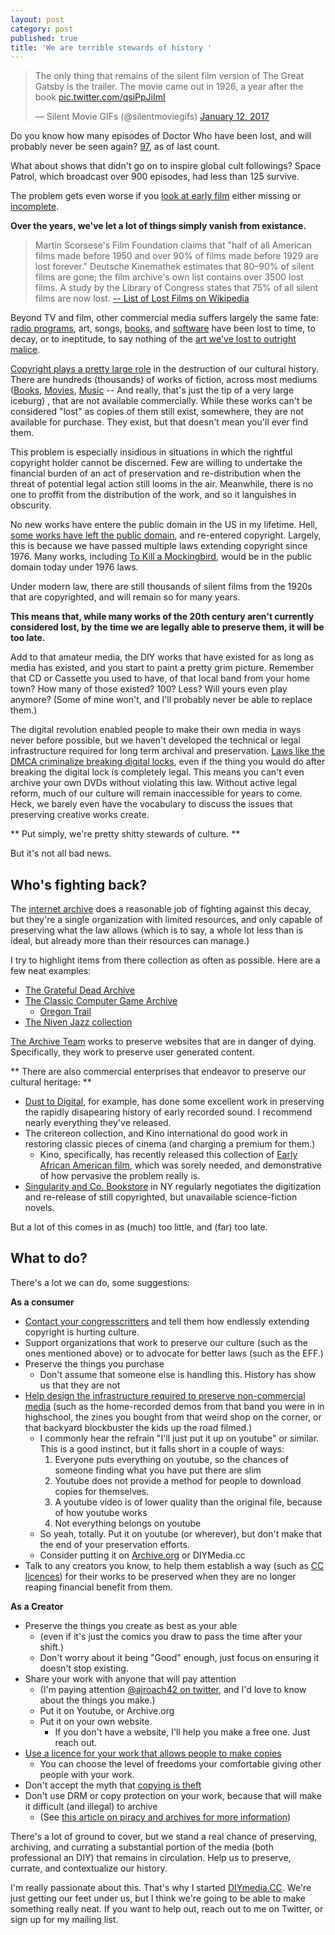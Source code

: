 ```yaml
---
layout: post
category: post
published: true
title: 'We are terrible stewards of history '
---
```

<blockquote class="twitter-tweet" data-lang="en"><p lang="en" dir="ltr">The only thing that remains of the silent film version of The Great Gatsby is the trailer. The movie came out in 1926, a year after the book <a href="https://t.co/qsiPpJiImI">pic.twitter.com/qsiPpJiImI</a></p>&mdash; Silent Movie GIFs (@silentmoviegifs) <a href="https://twitter.com/silentmoviegifs/status/819585736328564738">January 12, 2017</a></blockquote>
<script async src="//platform.twitter.com/widgets.js" charset="utf-8"></script>

Do you know how many episodes of Doctor Who have been lost, and will probably never be seen again? [97](https://en.wikipedia.org/wiki/Doctor_Who_missing_episodes), as of last count. 

What about shows that didn't go on to inspire global cult followings? Space Patrol, which broadcast over 900 episodes, had less than 125 survive. 

The problem gets even worse if you [look at early film](https://en.wikipedia.org/wiki/List_of_lost_films) either missing or [incomplete](https://en.wikipedia.org/wiki/List_of_incomplete_or_partially_lost_films). 

**Over the years, we've let a lot of things simply vanish from existance.**

> Martin Scorsese's Film Foundation claims that "half of all American films made before 1950 and over 90% of films made before 1929 are lost forever." Deutsche Kinemathek estimates that 80–90% of silent films are gone; the film archive's own list contains over 3500 lost films. A study by the Library of Congress states that 75% of all silent films are now lost.
[-- List of Lost Films on Wikipedia](https://en.wikipedia.org/wiki/List_of_lost_films)

Beyond TV and film, other commercial media suffers largely the same fate: [radio programs](https://en.wikipedia.org/wiki/Golden_Age_of_Radio#Availability_of_recordings), art, songs, [books](http://www.cracked.com/article/18368_7-books-we-lost-to-history-that-would-have-changed-world/), and [software](http://www.gamasutra.com/view/feature/134641/where_games_go_to_sleep_the_game_.php) have been lost to time, to decay, or to ineptitude, to say nothing of the [art we've lost to outright malice](https://medium.com/@peterbcampbell/why-hitler-stole-art-2136f1f54e77#.l87sevt6k). 

[Copyright plays a pretty large role](https://www.clir.org/pubs/abstract/reports/pub148) in the destruction of our cultural history. There are hundreds (thousands) of works of fiction, across most mediums ([Books](http://www.bookfinder.com/books/bookfinder_report/BookFinder_Report_2013.mhtml), [Movies](http://www.imdb.com/list/ls072483297/), [Music](http://www.cracked.com/blog/5-famous-albums-you-wont-believe-you-cant-buy-anymore/) -- And really, that's just the tip of a very large iceburg) , that are not available commercially. While these works can't be considered "lost" as copies of them still exist, somewhere, they are not available for purchase. They exist, but that doesn't mean you'll ever find them. 

This problem is especially insidious in situations in which the rightful copyright holder cannot be discerned. Few are willing to undertake the financial burden of an act of preservation and re-distribution when the threat of potential legal action still looms in the air. Meanwhile, there is no one to proffit from the distribution of the work, and so it languishes in obscurity. 

No new works have entere the public domain in the US in my lifetime. Hell, [some works have left the public domain](https://www.plagiarismtoday.com/2016/10/19/copyright-and-metropolis/), and re-entered copyright.  Largely, this is because we have passed multiple laws extending copyright since 1976. Many works, including [To Kill a Mockingbird](https://web.law.duke.edu/cspd/publicdomainday/2017/pre-1976), would be in the public domain today under 1976 laws. 

Under modern law, there are still thousands of silent films from the 1920s that are copyrighted, and will remain so for many years. 

**This means that, while many works of the 20th century aren't currently considered lost, by the time we are legally able to preserve them, it will be too late.**

Add to that amateur media, the DIY works that have existed for as long as media has existed, and you start to paint a pretty grim picture. Remember that CD or Cassette you used to have, of that local band from your home town? How many of those existed? 100? Less? Will yours even play anymore? (Some of mine won't, and I'll probably never be able to replace them.) 

The digital revolution enabled people to make their own media in ways never before possible, but we haven't developed the technical or legal infrastructure required for long term archival and preservation. [Laws like the DMCA criminalize breaking digital locks](http://www.theatlantic.com/technology/archive/2013/03/the-copyright-rule-we-need-to-repeal-if-we-want-to-preserve-our-cultural-heritage/274049/), even if the thing you would do after breaking the digital lock is completely legal. This means you can't even archive your own DVDs without violating this law. Without active legal reform, much of our culture will remain inaccessible for years to come. Heck, we barely even have the vocabulary to discuss the issues that preserving creative works create. 

** Put simply, we're pretty shitty stewards of culture. **

But it's not all bad news. 

## Who's fighting back?

The [internet archive](http://archive.org) does a reasonable job of fighting against this decay, but they're a single organization with limited resources, and only capable of preserving what the law allows (which is to say, a whole lot less than is ideal, but already more than their resources can manage.) 

I try to highlight items from there collection as often as possible. Here are a few neat examples: 

- [The Grateful Dead Archive](https://archive.org/details/GratefulDead)
- [The Classic Computer Game Archive](https://archive.org/details/softwarelibrary_msdos_games)
	- [Oregon Trail](https://archive.org/details/msdos_Oregon_Trail_The_1990)
- [The Niven Jazz collection](http://ajroach42.github.io/the-david-w-niven-collection-of-early-jazz/) 

[The Archive Team](http://www.archiveteam.org/index.php?title=Main_Page) works to preserve websites that are in danger of dying. Specifically, they work to preserve user generated content. 

** There are also commercial enterprises that endeavor to preserve our cultural heritage: ** 

- [Dust to Digital](http://www.dust-digital.com/), for example, has done some excellent work in preserving the rapidly disapearing history of early recorded sound. I recommend nearly everything they've released. 
- The critereon collection, and Kino international do good work in restoring classic pieces of cinema (and charging a premium for them.) 
	- Kino, specifically, has recently released this collection of [Early African American film](https://www.kinolorber.com/film/view/id/2124), which was sorely needed, and demonstrative of how pervasive the problem really is. 
- [Singularity and Co. Bookstore](http://singularityshop.com/collections/all-of-our-ebook-subscriptions) in NY regularly negotiates the digitization and re-release of still copyrighted, but unavailable science-fiction novels. 

But a lot of this comes in as (much) too little, and (far) too late. 

## What to do? 

There's a lot we can do, some suggestions: 

**As a consumer** 

- [Contact your congresscritters](https://www.eff.org/congress) and tell them how endlessly extending copyright is hurting culture. 
- Support organizations that work to preserve our culture (such as the ones mentioned above) or to advocate for better laws (such as the EFF.) 
- Preserve the things you purchase
	- Don't assume that someone else is handling this. History has show us that they are not 
- [Help design the infrastructure required to preserve non-commercial media](http://diymedia.cc) (such as the home-recorded demos from that band you were in in highschool, the zines you bought from that weird shop on the corner, or that backyard blockbuster the kids up the road filmed.)
	- I commonly hear the refrain "I'll just put it up on youtube" or similar. This is a good instinct, but it falls short in a couple of ways: 
    	1) Everyone puts everything on youtube, so the chances of someone finding what you have put there are slim 
        2) Youtube does not provide a method for people to download copies for themselves. 
        3) A youtube video is of lower quality than the original file, because of how youtube works 
        4) Not everything belongs on youtube 
    - So yeah, totally. Put it on youtube (or wherever), but don't make that the end of your preservation efforts. 
    - Consider putting it on [Archive.org](http://archive.org) or DIYMedia.cc
- Talk to any creators you know, to help them establish a way (such as [CC licences](https://creativecommons.org/)) for their works to be preserved when they are no longer reaping financial benefit from them. 

**As a Creator**

- Preserve the things you create as best as your able 
	- (even if it's just the comics you draw to pass the time after your shift.) 
    - Don't worry about it being "Good" enough, just focus on ensuring it doesn't stop existing. 
- Share your work with anyone that will pay attention 
	- (I'm paying attention [@ajroach42 on twitter](http://twitter.com/ajroach42), and I'd love to know about the things you make.)
    - Put it on Youtube, or Archive.org
    - Put it on your own website. 
    	- If you don't have a website, I'll help you make a free one. Just reach out. 
- [Use a licence for your work that allows people to make copies](https://creativecommons.org/)
	- You can choose the level of freedoms your comfortable giving other people with your work. 
- Don't accept the myth that [copying is theft](https://www.youtube.com/watch?v=IeTybKL1pM4) 
- Don't use DRM or copy protection on your work, because that will make it difficult (and illegal) to archive 
	- (See [this article on piracy and archives for more information](https://www.techdirt.com/articles/20120126/09565417551/why-piracy-is-indispensable-survival-our-culture.shtml))

There's a lot of ground to cover, but we stand a real chance of preserving, archiving, and currating a substantial portion of the media (both professional an DIY) that remains in circulation. Help us to preserve, currate, and contextualize our history. 

I'm really passionate about this. That's why I started [DIYmedia.CC](http://diymedia.cc). We're just getting our feet under us, but I think we're going to be able to make something really neat. If you want to help out, reach out to me on Twitter, or sign up for my mailing list. 
